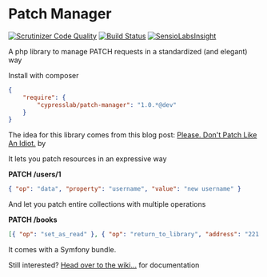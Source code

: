 Patch Manager
=============

[![Scrutinizer Code Quality](https://scrutinizer-ci.com/g/matteosister/patch-manager/badges/quality-score.png?b=dev)](https://scrutinizer-ci.com/g/matteosister/patch-manager/?branch=dev)
[![Build Status](https://travis-ci.org/matteosister/patch-manager.svg?branch=dev)](https://travis-ci.org/matteosister/patch-manager)
[![SensioLabsInsight](https://insight.sensiolabs.com/projects/3c24052a-6051-4125-ad12-ad4e210de114/mini.png)](https://insight.sensiolabs.com/projects/3c24052a-6051-4125-ad12-ad4e210de114)

A php library to manage PATCH requests in a standardized (and elegant) way

Install with composer

``` json
{
    "require": {
        "cypresslab/patch-manager": "1.0.*@dev"
    }
}
```

The idea for this library comes from this blog post: [Please. Don't Patch Like An Idiot.](http://williamdurand.fr/2014/02/14/please-do-not-patch-like-an-idiot/) by

It lets you patch resources in an expressive way

**PATCH /users/1**
``` json
{ "op": "data", "property": "username", "value": "new username" }
```

And let you patch entire collections with multiple operations

**PATCH /books**
``` json
[{ "op": "set_as_read" }, { "op": "return_to_library", "address": "221 B Baker St, London, England"}]
```

It comes with a Symfony bundle.

Still interested? [Head over to the wiki...](https://github.com/matteosister/patch-manager/wiki) for documentation

